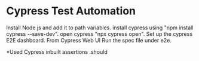 # Cypress Test Automation
Install Node js and add it to path variables.
install cypress using "npm install cypress --save-dev".
open cypress "npx cypress open".
Set up the cypress E2E dashboard.
From Cypress Web UI Run the spec file under e2e.

*Used Cypress inbuilt assertions .should
